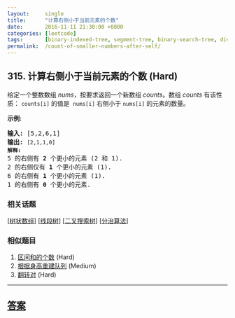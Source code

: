 ```yaml
---
layout:     single
title:      "计算右侧小于当前元素的个数"
date:       2016-11-11 21:30:00 +0800
categories: [leetcode]
tags:       [binary-indexed-tree, segment-tree, binary-search-tree, divide-and-conquer]
permalink:  /count-of-smaller-numbers-after-self/
---
```


## 315. 计算右侧小于当前元素的个数 (Hard)

<p>给定一个整数数组 <em>nums</em>，按要求返回一个新数组&nbsp;<em>counts</em>。数组 <em>counts</em> 有该性质： <code>counts[i]</code> 的值是&nbsp; <code>nums[i]</code> 右侧小于&nbsp;<code>nums[i]</code> 的元素的数量。</p>

<p><strong>示例:</strong></p>

<pre><strong>输入:</strong> [5,2,6,1]
<strong>输出:</strong> <code>[2,1,1,0] 
<strong>解释:</strong></code>
5 的右侧有 <strong>2 </strong>个更小的元素 (2 和 1).
2 的右侧仅有 <strong>1 </strong>个更小的元素 (1).
6 的右侧有 <strong>1 </strong>个更小的元素 (1).
1 的右侧有 <strong>0 </strong>个更小的元素.
</pre>

### 相关话题
  [[树状数组](https://github.com/openset/leetcode/tree/master/tag/binary-indexed-tree/README.md)]
  [[线段树](https://github.com/openset/leetcode/tree/master/tag/segment-tree/README.md)]
  [[二叉搜索树](https://github.com/openset/leetcode/tree/master/tag/binary-search-tree/README.md)]
  [[分治算法](https://github.com/openset/leetcode/tree/master/tag/divide-and-conquer/README.md)]

### 相似题目
  1. [区间和的个数](/count-of-range-sum) (Hard)
  1. [根据身高重建队列](/queue-reconstruction-by-height) (Medium)
  1. [翻转对](/reverse-pairs) (Hard)

---

## [答案](https://github.com/openset/leetcode/tree/master/problems/count-of-smaller-numbers-after-self)
